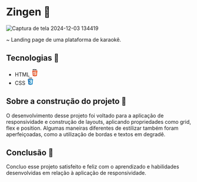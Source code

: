 # Zingen :microphone: 

![Captura de tela 2024-12-03 134419](https://github.com/user-attachments/assets/dfe62e2d-23c6-49dd-8efe-b2dc6d2216ca)

~ Landing page de uma plataforma de karaokê.

## Tecnologias :wrench:
- HTML <img src="https://raw.githubusercontent.com/devicons/devicon/master/icons/html5/html5-original-wordmark.svg" alt="html5" width="20" height="20"/>
- CSS <img src="https://raw.githubusercontent.com/devicons/devicon/master/icons/css3/css3-original-wordmark.svg" alt="css3" width="20" height="20"/>

## Sobre a construção do projeto :hammer:
O desenvolvimento desse projeto foi voltado para a aplicação de responsividade e construção de layouts, aplicando propriedades como grid, flex e position. Algumas maneiras diferentes de estilizar também foram aperfeiçoadas, como a utilização de bordas e textos em degradê. 

## Conclusão :high_brightness:
Concluo esse projeto satisfeito e feliz com o aprendizado e habilidades desenvolvidas em relação à aplicação de responsividade.
